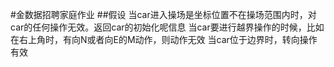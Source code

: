 #金数据招聘家庭作业
##假设
  当car进入操场是坐标位置不在操场范围内时，对car的任何操作无效。返回car的初始化呢信息
  当car要进行越界操作的时候，比如在右上角时，有向N或者向E的M动作，则动作无效
  当car位于边界时，转向操作有效
